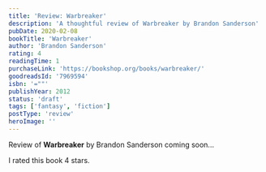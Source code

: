 ```yaml
---
title: 'Review: Warbreaker'
description: 'A thoughtful review of Warbreaker by Brandon Sanderson'
pubDate: 2020-02-08
bookTitle: 'Warbreaker'
author: 'Brandon Sanderson'
rating: 4
readingTime: 1
purchaseLink: 'https://bookshop.org/books/warbreaker/'
goodreadsId: '7969594'
isbn: '=""'
publishYear: 2012
status: 'draft'
tags: ['fantasy', 'fiction']
postType: 'review'
heroImage: ''
---
```


Review of **Warbreaker** by Brandon Sanderson coming soon...

I rated this book 4 stars.